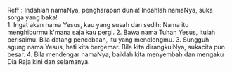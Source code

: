 Reff :
Indahlah namaNya, pengharapan dunia!
Indahlah namaNya, suka sorga yang baka!
<br>
1.
Ingat akan nama Yesus, kau yang susah dan sedih:
Nama itu menghiburmu k'mana saja kau pergi.
2.
Bawa nama Tuhan Yesus, itulah perisaimu.
Bila datang pencobaan, itu yang menolongmu.
3.
Sungguh agung nama Yesus, hati kita bergemar.
Bila kita dirangkulNya, sukacita pun besar.
4.
Bila mendengar namaNya, baiklah kita menyembah
dan mengaku Dia Raja kini dan selamanya.